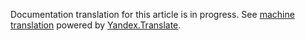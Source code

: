 Documentation translation for this article is in progress.
See
[machine translation](https://z5h64q92x9.net/proxy_u/ru-en.en/http/hhru.github.io/api/rendered-docs/docs/suitable_resumes.md.html) powered by
[Yandex.Translate](https://translate.yandex.com/translate).
